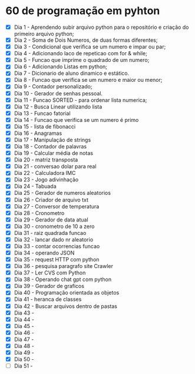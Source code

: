 # 60 de programação em pyhton

- [x] Dia 1 - Aprendendo subir arquivo python para o repositório e criação do primeiro arquivo python;
- [x] Dia 2 - Soma de Dois Numeros, de duas formas diferentes;
- [x] Dia 3 - Condicional que verifica se um numero e impar ou par;
- [x] Dia 4 - Adicionando laco de repeticao com for & while;
- [x] Dia 5 - Funcao que imprime o quadrado de um numero;
- [x] Dia 6 - Adicionando Listas em python;
- [x] Dia 7 - Dicionario de aluno dinamico e estático.
- [x] Dia 8 - Funcao que verifica se um numero e maior ou menor;
- [x] Dia 9 - Contador personalizado;
- [x] Dia 10 - Gerador de senhas pessoal.
- [x] Dia 11 - Funcao SORTED - para ordenar lista numerica;
- [x] Dia 12 - Busca Linear utilizando lista
- [x] Dia 13 - Funcao fatorial
- [x] Dia 14 - Funcao que verifica se um numero é primo
- [x] Dia 15 - lista de fibonacci
- [x] Dia 16 - Anagramas
- [x] Dia 17 - Manipulação de strings
- [x] Dia 18 - Contador de palavras
- [x] Dia 19 - Calcular média de notas
- [x] Dia 20 - matriz transposta
- [x] Dia 21 - conversao dolar para real
- [x] Dia 22 - Calculadora IMC
- [x] Dia 23 - Jogo adivinhação
- [x] Dia 24 - Tabuada
- [x] Dia 25 - Gerador de numeros aleatorios
- [x] Dia 26 - Criador de arquivo txt
- [x] Dia 27 - Conversor de temperatura
- [x] Dia 28 - Cronometro
- [x] Dia 29 - Gerador de data atual
- [x] Dia 30 - cronometro de 10 a zero
- [x] Dia 31 - raiz quadrada funcao
- [x] Dia 32 - lancar dado nr aleatorio 
- [x] Dia 33 - contar ocorrencias funcao
- [x] Dia 34 - operando JSON
- [x] Dia 35 - request HTTP com python
- [x] Dia 36 - pesquisa paragrafo site Crawler
- [x] Dia 37 - Ler CVS com Python
- [x] Dia 38 - Operando chat gpt com python
- [x] Dia 39 - Gerador de graficos 
- [x] Dia 40 - Programação orientada as objetos
- [x] Dia 41 - heranca de classes
- [x] Dia 42 - Buscar arquivos dentro de pastas
- [x] Dia 43 -
- [x] Dia 44 -
- [x] Dia 45 -
- [x] Dia 46 -
- [x] Dia 47 -
- [x] Dia 48 -
- [x] Dia 49 -
- [x] Dia 50 -
- [ ] Dia 51 -